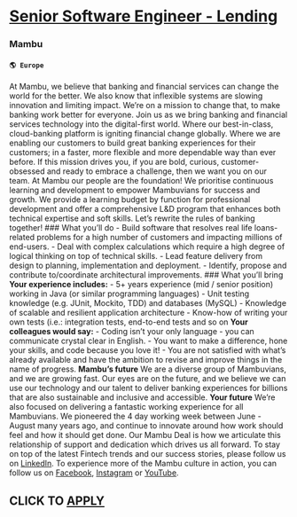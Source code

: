 # [Senior Software Engineer - Lending](https://www.remotewlb.com/apply/senior-software-engineer-lending-65013)  
### Mambu  
#### `🌎 Europe`  
At Mambu, we believe that banking and financial services can change the world for the better. We also know that inflexible systems are slowing innovation and limiting impact. We’re on a mission to change that, to make banking work better for everyone. Join us as we bring banking and financial services technology into the digital-first world. Where our best-in-class, cloud-banking platform is igniting financial change globally. Where we are enabling our customers to build great banking experiences for their customers; in a faster, more flexible and more dependable way than ever before. If this mission drives you, if you are bold, curious, customer-obsessed and ready to embrace a challenge, then we want you on our team. At Mambu our people are the foundation! We prioritise continuous learning and development to empower Mambuvians for success and growth. We provide a learning budget by function for professional development and offer a comprehensive L&D program that enhances both technical
expertise and soft skills. Let’s rewrite the rules of banking together! ### What you’ll do \- Build software that resolves real life loans-related problems for a high number of customers and impacting millions of end-users. \- Deal with complex calculations which require a high degree of logical thinking on top of technical skills. \- Lead feature delivery from design to planning, implementation and deployment. \- Identify, propose and contribute to/coordinate architectural improvements. ### What you’ll bring **Your experience includes:** \- 5+ years experience (mid / senior position) working in Java (or similar programming languages) \- Unit testing knowledge (e.g. JUnit, Mockito, TDD) and databases (MySQL) \- Knowledge of scalable and resilient application architecture \- Know-how of writing your own tests (i.e.: integration tests, end-to-end tests and so on **Your colleagues would say:** \- Coding isn’t your only language - you can communicate crystal clear in English. \- You want
to make a difference, hone your skills, and code because you love it! \- You are not satisfied with what’s already available and have the ambition to revise and improve things in the name of progress. **Mambu’s future** We are a diverse group of Mambuvians, and we are growing fast. Our eyes are on the future, and we believe we can use our technology and our talent to deliver banking experiences for billions that are also sustainable and inclusive and accessible. **Your future** We’re also focused on delivering a fantastic working experience for all Mambuvians. We pioneered the 4 day working week between June - August many years ago, and continue to innovate around how work should feel and how it should get done. Our Mambu Deal is how we articulate this relationship of support and dedication which drives us all forward. To stay on top of the latest Fintech trends and our success stories, please follow us on [LinkedIn](https://www.linkedin.com/company/mambu/). To experience more of the
Mambu culture in action, you can follow us on [Facebook](https://www.facebook.com/mambucloud), [Instagram](https://www.instagram.com/life_atmambu/) or [YouTube](https://www.youtube.com/channel/UC0vXbn7DBeCVXTD1GmYZd2A).  
## CLICK TO [APPLY](https://www.remotewlb.com/apply/senior-software-engineer-lending-65013)

